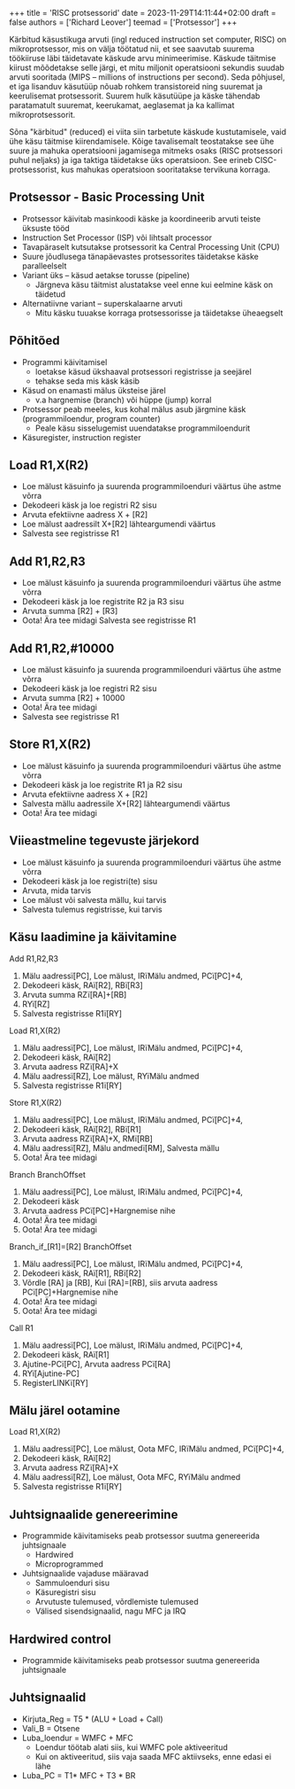 +++
title = 'RISC protsessorid'
date = 2023-11-29T14:11:44+02:00
draft = false
authors = ['Richard Leover']
teemad = ['Protsessor']
+++

Kärbitud käsustikuga arvuti (ingl reduced instruction set computer, RISC) on mikroprotsessor, mis on välja töötatud nii, et see saavutab suurema töökiiruse läbi täidetavate käskude arvu minimeerimise. Käskude täitmise kiirust mõõdetakse selle järgi, et mitu miljonit operatsiooni sekundis suudab arvuti sooritada (MIPS – millions of instructions per second). Seda põhjusel, et iga lisanduv käsutüüp nõuab rohkem transistoreid ning suuremat ja keerulisemat protsessorit. Suurem hulk käsutüüpe ja käske tähendab paratamatult suuremat, keerukamat, aeglasemat ja ka kallimat mikroprotsessorit.

Sõna "kärbitud" (reduced) ei viita siin tarbetute käskude kustutamisele, vaid ühe käsu täitmise kiirendamisele. Kõige tavalisemalt teostatakse see ühe suure ja mahuka operatsiooni jagamisega mitmeks osaks (RISC protsessori puhul neljaks) ja iga taktiga täidetakse üks operatsioon. See erineb CISC-protsessorist, kus mahukas operatsioon sooritatakse tervikuna korraga.

Protsessor - Basic Processing Unit
----------------------

* Protsessor käivitab masinkoodi käske ja koordineerib arvuti teiste üksuste tööd
* Instruction Set Processor (ISP) või lihtsalt processor
* Tavapäraselt kutsutakse protsessorit ka Central Processing Unit (CPU)
* Suure jõudlusega tänapäevastes protsessorites täidetakse käske paralleelselt
* Variant üks – käsud aetakse torusse (pipeline)
    * Järgneva käsu täitmist alustatakse veel enne kui eelmine käsk on täidetud
* Alternatiivne variant – superskalaarne arvuti
    * Mitu käsku tuuakse korraga protsessorisse ja täidetakse üheaegselt

Põhitõed
------------

* Programmi käivitamisel
    * loetakse käsud ükshaaval protsessori registrisse ja seejärel
    * tehakse seda mis käsk käsib
* Käsud on enamasti mälus üksteise järel
    * v.a hargnemise (branch) või hüppe (jump) korral
* Protsessor peab meeles, kus kohal mälus asub järgmine käsk (programmiloendur, program counter)
    * Peale käsu sisselugemist uuendatakse programmiloendurit
* Käsuregister, instruction register

Load R1,X(R2)
------------

* Loe mälust käsuinfo ja suurenda programmiloenduri väärtus
ühe astme võrra
* Dekodeeri käsk ja loe registri R2 sisu
* Arvuta efektiivne aadress X + [R2]
* Loe mälust aadressilt X+[R2] lähteargumendi väärtus
* Salvesta see registrisse R1

Add R1,R2,R3
-----------

* Loe mälust käsuinfo ja suurenda programmiloenduri
väärtus ühe astme võrra
* Dekodeeri käsk ja loe registrite R2 ja R3 sisu
* Arvuta summa [R2] + [R3]
* Oota! Ära tee midagi Salvesta see registrisse R1

Add R1,R2,#10000
-----------

* Loe mälust käsuinfo ja suurenda programmiloenduri
väärtus ühe astme võrra
* Dekodeeri käsk ja loe registri R2 sisu
* Arvuta summa [R2] + 10000
* Oota! Ära tee midagi
* Salvesta see registrisse R1

Store R1,X(R2)
------------

* Loe mälust käsuinfo ja suurenda programmiloenduri väärtus ühe astme võrra
* Dekodeeri käsk ja loe registrite R1 ja R2 sisu
* Arvuta efektiivne aadress X + [R2]
* Salvesta mällu aadressile X+[R2] lähteargumendi väärtus
* Oota! Ära tee midagi

Viieastmeline tegevuste järjekord
-------------

* Loe mälust käsuinfo ja suurenda programmiloenduri väärtus ühe astme võrra
* Dekodeeri käsk ja loe registri(te) sisu
* Arvuta, mida tarvis
* Loe mälust või salvesta mällu, kui tarvis
* Salvesta tulemus registrisse, kui tarvis

Käsu laadimine ja käivitamine
---------------

Add R1,R2,R3
1. Mälu aadressï[PC], Loe mälust, IRïMälu andmed, PCï[PC]+4,
2. Dekodeeri käsk, RAï[R2], RBï[R3]
3. Arvuta summa RZï[RA]+[RB]
4. RYï[RZ]
5. Salvesta registrisse R1ï[RY] 

Load R1,X(R2)
1. Mälu aadressï[PC], Loe mälust, IRïMälu andmed, PCï[PC]+4,
2. Dekodeeri käsk, RAï[R2]
3. Arvuta aadress RZï[RA]+X
4. Mälu aadressï[RZ], Loe mälust, RYïMälu andmed
5. Salvesta registrisse R1ï[RY] 

Store R1,X(R2)
1. Mälu aadressï[PC], Loe mälust, IRïMälu andmed, PCï[PC]+4,
2. Dekodeeri käsk, RAï[R2], RBï[R1]
3. Arvuta aadress RZï[RA]+X, RMï[RB]
4. Mälu aadressï[RZ], Mälu andmedï[RM], Salvesta mällu
5. Oota! Ära tee midagi

Branch BranchOffset
1. Mälu aadressï[PC], Loe mälust, IRïMälu andmed, PCï[PC]+4,
2. Dekodeeri käsk
3. Arvuta aadress PCï[PC]+Hargnemise nihe
4. Oota! Ära tee midagi
5. Oota! Ära tee midagi

Branch_if_[R1]=[R2] BranchOffset
1. Mälu aadressï[PC], Loe mälust, IRïMälu andmed, PCï[PC]+4,
2. Dekodeeri käsk, RAï[R1], RBï[R2]
3. Võrdle [RA] ja [RB], Kui [RA]=[RB], siis arvuta aadress PCï[PC]+Hargnemise nihe
4. Oota! Ära tee midagi
5. Oota! Ära tee midagi

Call R1
1. Mälu aadressï[PC], Loe mälust, IRïMälu andmed, PCï[PC]+4,
2. Dekodeeri käsk, RAï[R1]
3. Ajutine-PCï[PC], Arvuta aadress PCï[RA]
4. RYï[Ajutine-PC]
5. RegisterLINKï[RY]

Mälu järel ootamine
-------------------

Load R1,X(R2)
1. Mälu aadressï[PC], Loe mälust, Oota MFC, IRïMälu andmed, PCï[PC]+4,
2. Dekodeeri käsk, RAï[R2]
3. Arvuta aadress RZï[RA]+X
4. Mälu aadressï[RZ], Loe mälust, Oota MFC, RYïMälu andmed
5. Salvesta registrisse R1ï[RY]

Juhtsignaalide genereerimine
-------------------------

* Programmide käivitamiseks peab protsessor suutma genereerida juhtsignaale
    * Hardwired
    * Microprogrammed
* Juhtsignaalide vajaduse määravad
    * Sammuloenduri sisu
    * Käsuregistri sisu
    * Arvutuste tulemused, võrdlemiste tulemused
    * Välised sisendsignaalid, nagu MFC ja IRQ

Hardwired control
-----------------

* Programmide käivitamiseks peab protsessor suutma
genereerida juhtsignaale

Juhtsignaalid
--------------

* Kirjuta_Reg = T5 * (ALU + Load + Call)
* Vali_B = Otsene
* Luba_loendur = WMFC + MFC
    * Loendur töötab alati siis, kui WMFC pole aktiveeritud
    * Kui on aktiveeritud, siis vaja saada MFC aktiivseks, enne edasi ei lähe
* Luba_PC = T1* MFC + T3 * BR